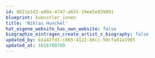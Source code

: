 ```yaml
---
id: 0021e1d2-a99a-4747-a655-19ee5e839091
blueprint: kuenstler_innen
title: 'Niklas Hunckel'
hat_eigene_website_has_own_website: false
biographie_eintragen_create_artist_s_biography: false
updated_by: b1a43fd3-c865-4122-b6cc-50cfa81a1985
updated_at: 1656700789
---
```


